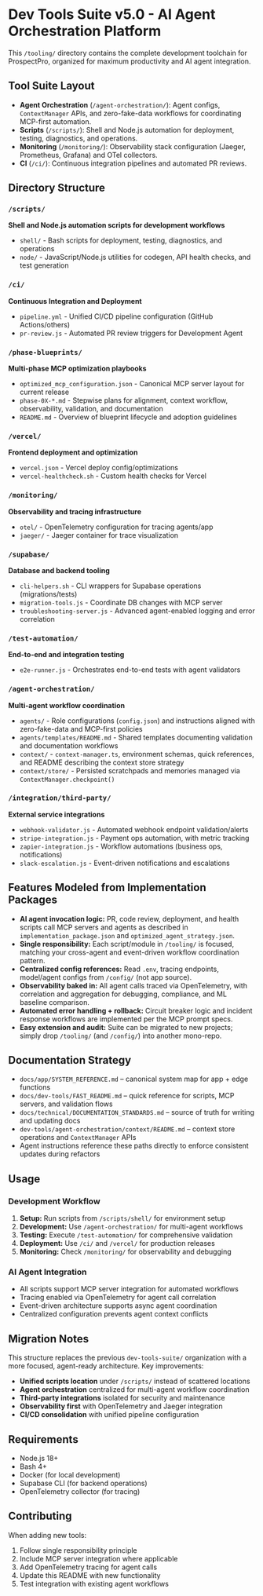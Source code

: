 # Dev Tools Suite v5.0 - AI Agent Orchestration Platform

This `/tooling/` directory contains the complete development toolchain for ProspectPro, organized for maximum productivity and AI agent integration.

## Tool Suite Layout

- **Agent Orchestration** (`/agent-orchestration/`): Agent configs, `ContextManager` APIs, and zero-fake-data workflows for coordinating MCP-first automation.
- **Scripts** (`/scripts/`): Shell and Node.js automation for deployment, testing, diagnostics, and operations.
- **Monitoring** (`/monitoring/`): Observability stack configuration (Jaeger, Prometheus, Grafana) and OTel collectors.
- **CI** (`/ci/`): Continuous integration pipelines and automated PR reviews.

## Directory Structure

### `/scripts/`

**Shell and Node.js automation scripts for development workflows**

- `shell/` - Bash scripts for deployment, testing, diagnostics, and operations
- `node/` - JavaScript/Node.js utilities for codegen, API health checks, and test generation

### `/ci/`

**Continuous Integration and Deployment**

- `pipeline.yml` - Unified CI/CD pipeline configuration (GitHub Actions/others)
- `pr-review.js` - Automated PR review triggers for Development Agent

### `/phase-blueprints/`

**Multi-phase MCP optimization playbooks**

- `optimized_mcp_configuration.json` - Canonical MCP server layout for current release
- `phase-0X-*.md` - Stepwise plans for alignment, context workflow, observability, validation, and documentation
- `README.md` - Overview of blueprint lifecycle and adoption guidelines

### `/vercel/`

**Frontend deployment and optimization**

- `vercel.json` - Vercel deploy config/optimizations
- `vercel-healthcheck.sh` - Custom health checks for Vercel

### `/monitoring/`

**Observability and tracing infrastructure**

- `otel/` - OpenTelemetry configuration for tracing agents/app
- `jaeger/` - Jaeger container for trace visualization

### `/supabase/`

**Database and backend tooling**

- `cli-helpers.sh` - CLI wrappers for Supabase operations (migrations/tests)
- `migration-tools.js` - Coordinate DB changes with MCP server
- `troubleshooting-server.js` - Advanced agent-enabled logging and error correlation

### `/test-automation/`

**End-to-end and integration testing**

- `e2e-runner.js` - Orchestrates end-to-end tests with agent validators

### `/agent-orchestration/`

**Multi-agent workflow coordination**

- `agents/` - Role configurations (`config.json`) and instructions aligned with zero-fake-data and MCP-first policies
- `agents/templates/README.md` - Shared templates documenting validation and documentation workflows
- `context/` - `context-manager.ts`, environment schemas, quick references, and README describing the context store strategy
- `context/store/` - Persisted scratchpads and memories managed via `ContextManager.checkpoint()`

### `/integration/third-party/`

**External service integrations**

- `webhook-validator.js` - Automated webhook endpoint validation/alerts
- `stripe-integration.js` - Payment ops automation, with metric tracking
- `zapier-integration.js` - Workflow automations (business ops, notifications)
- `slack-escalation.js` - Event-driven notifications and escalations

## Features Modeled from Implementation Packages

- **AI agent invocation logic:** PR, code review, deployment, and health scripts call MCP servers and agents as described in `implementation_package.json` and `optimized_agent_strategy.json`.
- **Single responsibility:** Each script/module in `/tooling/` is focused, matching your cross-agent and event-driven workflow coordination pattern.
- **Centralized config references:** Read `.env`, tracing endpoints, model/agent configs from `/config/` (not app source).
- **Observability baked in:** All agent calls traced via OpenTelemetry, with correlation and aggregation for debugging, compliance, and ML baseline comparison.
- **Automated error handling + rollback:** Circuit breaker logic and incident response workflows are implemented per the MCP prompt specs.
- **Easy extension and audit:** Suite can be migrated to new projects; simply drop `/tooling/` (and `/config/`) into another mono-repo.

## Documentation Strategy

- `docs/app/SYSTEM_REFERENCE.md` – canonical system map for app + edge functions
- `docs/dev-tools/FAST_README.md` – quick reference for scripts, MCP servers, and validation flows
- `docs/technical/DOCUMENTATION_STANDARDS.md` – source of truth for writing and updating docs
- `dev-tools/agent-orchestration/context/README.md` – context store operations and `ContextManager` APIs
- Agent instructions reference these paths directly to enforce consistent updates during refactors

## Usage

### Development Workflow

1. **Setup:** Run scripts from `/scripts/shell/` for environment setup
2. **Development:** Use `/agent-orchestration/` for multi-agent workflows
3. **Testing:** Execute `/test-automation/` for comprehensive validation
4. **Deployment:** Use `/ci/` and `/vercel/` for production releases
5. **Monitoring:** Check `/monitoring/` for observability and debugging

### AI Agent Integration

- All scripts support MCP server integration for automated workflows
- Tracing enabled via OpenTelemetry for agent call correlation
- Event-driven architecture supports async agent coordination
- Centralized configuration prevents agent context conflicts

## Migration Notes

This structure replaces the previous `dev-tools-suite/` organization with a more focused, agent-ready architecture. Key improvements:

- **Unified scripts location** under `/scripts/` instead of scattered locations
- **Agent orchestration** centralized for multi-agent workflow coordination
- **Third-party integrations** isolated for security and maintenance
- **Observability first** with OpenTelemetry and Jaeger integration
- **CI/CD consolidation** with unified pipeline configuration

## Requirements

- Node.js 18+
- Bash 4+
- Docker (for local development)
- Supabase CLI (for backend operations)
- OpenTelemetry collector (for tracing)

## Contributing

When adding new tools:

1. Follow single responsibility principle
2. Include MCP server integration where applicable
3. Add OpenTelemetry tracing for agent calls
4. Update this README with new functionality
5. Test integration with existing agent workflows
